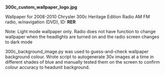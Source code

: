 **300c_custom_wallpaper_logo.jpg** 

Wallpaper for 2008-2010 Chrysler 300c Heritage Edition Radio AM FM radio, w/navigation (DVD), ID: **RER**

Note: Light mode wallpaper only. Radio does not have function to change wallpaper when the headlights are turned on and the radio screen changes to dark mode

300c_background_image.py was used to guess-and-check wallpaper background colour. Wrote script to autogenerate 30x images at a time in different shades of blue and manually tested them on the screen to confirm colour accuracy to headunit background. 
